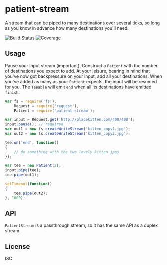# patient-stream

A stream that can be piped to many destinations over several ticks, so long as you know in advance how many destinations you'll need.

[![Build Status](http://img.shields.io/travis/ceejbot/teeable-stream.svg?style=flat)](http://travis-ci.org/ceejbot/patient-stream)
![Coverage](http://img.shields.io/badge/coverage-100%25-green.svg?style=flat)

## Usage

Pause your input stream (important). Construct a `Patient` with the number of destinations you expect to add. At your leisure, bearing in mind that you've now got backpressure on your input, add all your destinations. When you've added as many as your `Patient` expects, the input will be resumed for you. The `Teeable` will emit `end` when all its destinations have emitted `finish`.

```javascript
var fs = require('fs'),
    Request = require('request'),
    Patient = require('patient-stream');

var input = Request.get('http://placekitten.com/400/400');
input.pause(); // required
var out1 = new fs.createWriteStream('kitten_copy1.jpg');
var out2 = new fs.createWriteStream('kitten_copy2.jpg');

tee.on('end', function()
{
    // do something with the two lovely kitten jpgs
});

var tee = new Patient(2);
input.pipe(tee);
tee.pipe(out1);

setTimeout(function()
{
    tee.pipe(out2);
}, 1000);
```

## API

`PatientStream` is a passthrough stream, so it has the same API as a duplex stream.

## License

ISC
